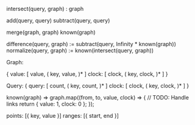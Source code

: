 intersect(query, graph) : graph

add(query, query)
subtract(query, query)

merge(graph, graph)
known(graph)

difference(query, graph) := subtract(query, Infinity * known(graph))
normalize(query, graph)  := known(intersect(query, graph))


Graph:

{ value: [ value, ( key, value, )* ]
  clock: [ clock, ( key, clock, )* ] }

Query:
{ query: [ count, ( key, count, )* ]
  clock: [ clock, ( key, clock, )* ] }


known(graph) => graph.map((from, to, value, clock) => {
  // TODO: Handle links
  return { value: 1, clock: 0 };
});


points: [{ key, value }]
ranges: [{ start, end }]
